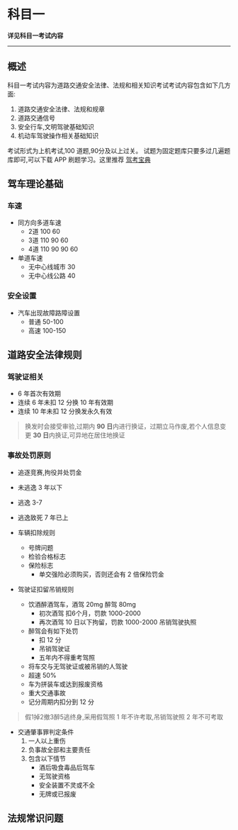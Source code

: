 # 科目一

**详见科目一考试内容**

----

## 概述
科目一考试内容为道路交通安全法律、法规和相关知识考试考试内容包含如下几方面:

1. 道路交通安全法律、法规和规章
2. 道路交通信号
3. 安全行车,文明驾驶基础知识
4. 机动车驾驶操作相关基础知识

考试形式为上机考试,100 道题,90分及以上过关。
试题为固定题库只要多过几遍题库即可,可以下载 APP 刷题学习。这里推荐 [驾考宝典](https://wuhan.jiakaobaodian.com/)


## 驾车理论基础
### 车速
* 同方向多道车速
  * 2道 100 60
  * 3道 110 90 60
  * 4道 110 90 90 60
* 单道车速
	* 无中心线城市 30 
	* 无中心线公路 40

### 安全设置
* 汽车出现故障路障设置
  * 普通 50-100
  * 高速 100-150

## 道路安全法律规则
### 驾驶证相关
* 6 年首次有效期
* 连续 6 年未扣 12 分换 10 年有效期
* 连续 10 年未扣 12 分换发永久有效

> 换发时会接受审验,过期内 **90 日**内进行换证，过期立马作废,若个人信息变更 **30 日**内换证,可异地在居住地换证

### 事故处罚原则
* 追逐竞赛,拘役并处罚金
* 未逃逸 3 年以下
* 逃逸 3-7
* 逃逸致死 7 年已上

* 车辆扣除规则
  * 号牌问题
  * 检验合格标志
  * 保险标志
  	* 单交强险必须购买，否则还会有 2 倍保险罚金
* 驾驶证扣留吊销规则
	* 饮酒醉酒驾车，酒驾 20mg 醉驾 80mg
		* 初次酒驾 扣6个月，罚款 1000-2000
		* 再次酒驾 10 日以下拘留，罚款 1000-2000 吊销驾驶执照
	* 醉驾会有如下处罚
		* 扣 12 分
		* 吊销驾驶证
		* 五年内不得重考驾照
	* 将车交与无驾驶证或被吊销的人驾驶
	* 超速 50%
	* 车为拼装车或达到报废资格
	* 重大交通事故
	* 记分周期内扣分到 12 分

> 假1掉2撤3醉5逃终身,采用假驾照 1 年不许考取,吊销驾驶照 2 年不可考取

* 交通肇事罪判定条件
  1. 一人以上重伤
  2. 负事故全部和主要责任
  3. 包含以下情节
     * 酒后吸食毒品后驾车
     * 无驾驶资格
     * 安全装置不灵或不全
     * 无牌或已报废

## 法规常识问题
